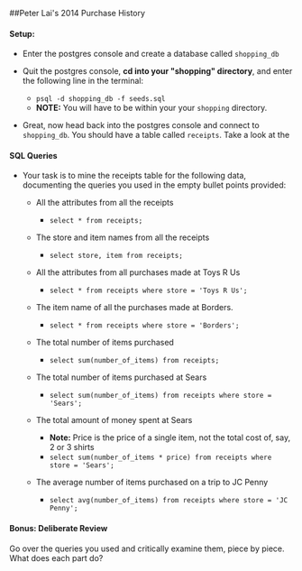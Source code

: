 ##Peter Lai's 2014 Purchase History

#### Setup:

- Enter the postgres console and create a database called `shopping_db`
- Quit the postgres console, __cd into your "shopping" directory__, and enter the following line in the terminal:
  - `psql -d shopping_db -f seeds.sql`
  - __NOTE:__ You will have to be within your your `shopping` directory.

- Great, now head back into the postgres console and connect to `shopping_db`. You should have a table called `receipts`. Take a look at the 

#### SQL Queries
- Your task is to mine the receipts table for the following data, documenting the queries you used in the empty bullet points provided:
    - All the attributes from all the receipts
      - `select * from receipts;`

    - The store and item names from all the receipts
      - `select store, item from receipts;`

    - All the attributes from all purchases made at Toys R Us
      - `select * from receipts where store = 'Toys R Us';`

    - The item name of all the purchases made at Borders.
      - `select * from receipts where store = 'Borders';`

    - The total number of items purchased
      - `select sum(number_of_items) from receipts;`

    - The total number of items purchased at Sears
      - `select sum(number_of_items) from receipts where store = 'Sears';`

    - The total amount of money spent at Sears
      - __Note:__ Price is the price of a single item, not the total cost of, say, 2 or 3 shirts
      - `select sum(number_of_items * price) from receipts where store = 'Sears';`

    - The average number of items purchased on a trip to JC Penny
      - `select avg(number_of_items) from receipts where store = 'JC Penny';`

#### Bonus: Deliberate Review

Go over the queries you used and critically examine them, piece by piece. What does each part do?


    

